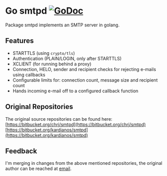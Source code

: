 Go smtpd [![GoDoc](https://godoc.org/github.com/strothj/smtpd?status.png)](https://godoc.org/github.com/strothj/smtpd)
========

Package smtpd implements an SMTP server in golang.

Features
--------

* STARTTLS (using `crypto/tls`)
* Authentication (PLAIN/LOGIN, only after STARTTLS)
* XCLIENT (for running behind a proxy)
* Connection, HELO, sender and recipient checks for rejecting e-mails using callbacks
* Configurable limits for: connection count, message size and recipient count
* Hands incoming e-mail off to a configured callback function

Original Repositories
---------------------
The original source repositories can be found here:
[https://bitbucket.org/chrj/smtpd](https://bitbucket.org/chrj/smtpd)
[https://bitbucket.org/kardianos/smtpd](https://bitbucket.org/kardianos/smtpd)

Feedback
--------

I'm merging in changes from the above mentioned repositories, the original author
can be reached at [email](mailto:christian@technobabble.dk).
